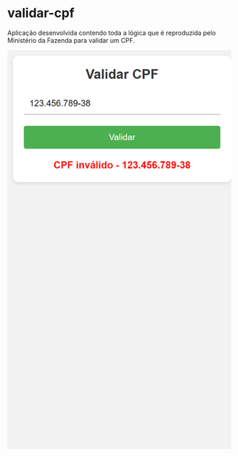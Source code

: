 # validar-cpf
Aplicação desenvolvida contendo toda a lógica que é reproduzida pelo Ministério da Fazenda para validar um CPF.

![App Screenshot](https://github.com/AlexJjunio/validar-cpf/blob/main/preview/validar-cpf.png)
